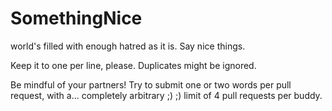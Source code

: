 # SomethingNice
world's filled with enough hatred as it is. Say nice things.


Keep it to one per line, please.
Duplicates might be ignored.

Be mindful of your partners! Try to submit one or two words per pull request, with a... completely arbitrary ;) ;) limit of 4 pull requests per buddy.
